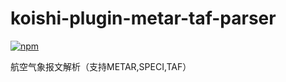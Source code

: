 # koishi-plugin-metar-taf-parser

[![npm](https://img.shields.io/npm/v/koishi-plugin-metar-taf-parser?style=flat-square)](https://www.npmjs.com/package/koishi-plugin-metar-taf-parser)

航空气象报文解析（支持METAR,SPECI,TAF）
